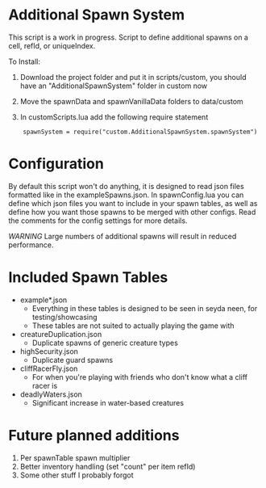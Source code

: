 # Additional Spawn System
This script is a work in progress. Script to define additional spawns on a cell, refId, or uniqueIndex.

To Install:

1. Download the project folder and put it in scripts/custom, you should have an "AdditionalSpawnSystem" folder in custom now

2. Move the spawnData and spawnVanillaData folders to data/custom

3. In customScripts.lua add the following require statement
```
    spawnSystem = require("custom.AdditionalSpawnSystem.spawnSystem")
```

# Configuration
By default this script won't do anything, it is designed to read json files formatted like in the exampleSpawns.json. In spawnConfig.lua you can define which json files you want to include in your spawn tables, as well as define how you want those spawns to be merged with other configs. Read the comments for the config settings for more details.

*WARNING* Large numbers of additional spawns will result in reduced performance.

# Included Spawn Tables
- example\*.json
  - Everything in these tables is designed to be seen in seyda neen, for testing/showcasing
  - These tables are not suited to actually playing the game with
- creatureDuplication.json
  - Duplicate spawns of generic creature types
- highSecurity.json
  - Duplicate guard spawns
- cliffRacerFly.json
  - For when you're playing with friends who don't know what a cliff racer is
- deadlyWaters.json
  - Significant increase in water-based creatures

# Future planned additions
1. Per spawnTable spawn multiplier
2. Better inventory handling (set "count" per item refId)
3. Some other stuff I probably forgot
